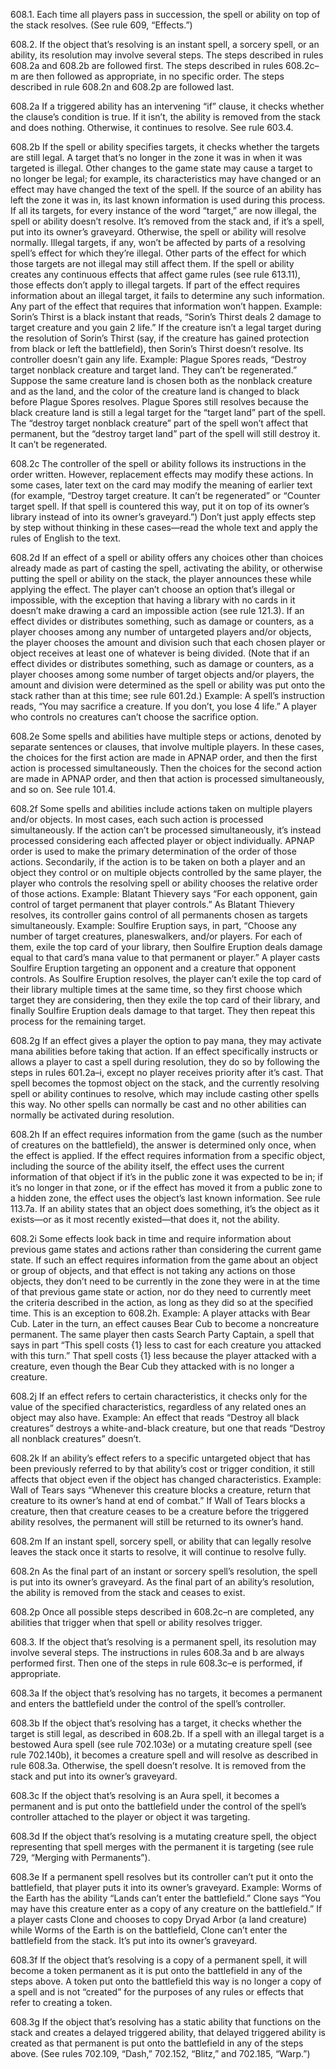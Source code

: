 608.1. Each time all players pass in succession, the spell or ability on top of the stack resolves. (See rule 609, “Effects.”)

608.2. If the object that’s resolving is an instant spell, a sorcery spell, or an ability, its resolution may involve several steps. The steps described in rules 608.2a and 608.2b are followed first. The steps described in rules 608.2c–m are then followed as appropriate, in no specific order. The steps described in rule 608.2n and 608.2p are followed last.

608.2a If a triggered ability has an intervening “if” clause, it checks whether the clause’s condition is true. If it isn’t, the ability is removed from the stack and does nothing. Otherwise, it continues to resolve. See rule 603.4.

608.2b If the spell or ability specifies targets, it checks whether the targets are still legal. A target that’s no longer in the zone it was in when it was targeted is illegal. Other changes to the game state may cause a target to no longer be legal; for example, its characteristics may have changed or an effect may have changed the text of the spell. If the source of an ability has left the zone it was in, its last known information is used during this process. If all its targets, for every instance of the word “target,” are now illegal, the spell or ability doesn’t resolve. It’s removed from the stack and, if it’s a spell, put into its owner’s graveyard. Otherwise, the spell or ability will resolve normally. Illegal targets, if any, won’t be affected by parts of a resolving spell’s effect for which they’re illegal. Other parts of the effect for which those targets are not illegal may still affect them. If the spell or ability creates any continuous effects that affect game rules (see rule 613.11), those effects don’t apply to illegal targets. If part of the effect requires information about an illegal target, it fails to determine any such information. Any part of the effect that requires that information won’t happen.
Example: Sorin’s Thirst is a black instant that reads, “Sorin’s Thirst deals 2 damage to target creature and you gain 2 life.” If the creature isn’t a legal target during the resolution of Sorin’s Thirst (say, if the creature has gained protection from black or left the battlefield), then Sorin’s Thirst doesn’t resolve. Its controller doesn’t gain any life.
Example: Plague Spores reads, “Destroy target nonblack creature and target land. They can’t be regenerated.” Suppose the same creature land is chosen both as the nonblack creature and as the land, and the color of the creature land is changed to black before Plague Spores resolves. Plague Spores still resolves because the black creature land is still a legal target for the “target land” part of the spell. The “destroy target nonblack creature” part of the spell won’t affect that permanent, but the “destroy target land” part of the spell will still destroy it. It can’t be regenerated.

608.2c The controller of the spell or ability follows its instructions in the order written. However, replacement effects may modify these actions. In some cases, later text on the card may modify the meaning of earlier text (for example, “Destroy target creature. It can’t be regenerated” or “Counter target spell. If that spell is countered this way, put it on top of its owner’s library instead of into its owner’s graveyard.”) Don’t just apply effects step by step without thinking in these cases—read the whole text and apply the rules of English to the text.

608.2d If an effect of a spell or ability offers any choices other than choices already made as part of casting the spell, activating the ability, or otherwise putting the spell or ability on the stack, the player announces these while applying the effect. The player can’t choose an option that’s illegal or impossible, with the exception that having a library with no cards in it doesn’t make drawing a card an impossible action (see rule 121.3). If an effect divides or distributes something, such as damage or counters, as a player chooses among any number of untargeted players and/or objects, the player chooses the amount and division such that each chosen player or object receives at least one of whatever is being divided. (Note that if an effect divides or distributes something, such as damage or counters, as a player chooses among some number of target objects and/or players, the amount and division were determined as the spell or ability was put onto the stack rather than at this time; see rule 601.2d.)
Example: A spell’s instruction reads, “You may sacrifice a creature. If you don’t, you lose 4 life.” A player who controls no creatures can’t choose the sacrifice option.

608.2e Some spells and abilities have multiple steps or actions, denoted by separate sentences or clauses, that involve multiple players. In these cases, the choices for the first action are made in APNAP order, and then the first action is processed simultaneously. Then the choices for the second action are made in APNAP order, and then that action is processed simultaneously, and so on. See rule 101.4.

608.2f Some spells and abilities include actions taken on multiple players and/or objects. In most cases, each such action is processed simultaneously. If the action can’t be processed simultaneously, it’s instead processed considering each affected player or object individually. APNAP order is used to make the primary determination of the order of those actions. Secondarily, if the action is to be taken on both a player and an object they control or on multiple objects controlled by the same player, the player who controls the resolving spell or ability chooses the relative order of those actions.
Example: Blatant Thievery says “For each opponent, gain control of target permanent that player controls.” As Blatant Thievery resolves, its controller gains control of all permanents chosen as targets simultaneously.
Example: Soulfire Eruption says, in part, “Choose any number of target creatures, planeswalkers, and/or players. For each of them, exile the top card of your library, then Soulfire Eruption deals damage equal to that card’s mana value to that permanent or player.” A player casts Soulfire Eruption targeting an opponent and a creature that opponent controls. As Soulfire Eruption resolves, the player can’t exile the top card of their library multiple times at the same time, so they first choose which target they are considering, then they exile the top card of their library, and finally Soulfire Eruption deals damage to that target. They then repeat this process for the remaining target. 

608.2g If an effect gives a player the option to pay mana, they may activate mana abilities before taking that action. If an effect specifically instructs or allows a player to cast a spell during resolution, they do so by following the steps in rules 601.2a–i, except no player receives priority after it’s cast. That spell becomes the topmost object on the stack, and the currently resolving spell or ability continues to resolve, which may include casting other spells this way. No other spells can normally be cast and no other abilities can normally be activated during resolution.

608.2h If an effect requires information from the game (such as the number of creatures on the battlefield), the answer is determined only once, when the effect is applied. If the effect requires information from a specific object, including the source of the ability itself, the effect uses the current information of that object if it’s in the public zone it was expected to be in; if it’s no longer in that zone, or if the effect has moved it from a public zone to a hidden zone, the effect uses the object’s last known information. See rule 113.7a. If an ability states that an object does something, it’s the object as it exists—or as it most recently existed—that does it, not the ability.

608.2i Some effects look back in time and require information about previous game states and actions rather than considering the current game state. If such an effect requires information from the game about an object or group of objects, and that effect is not taking any actions on those objects, they don’t need to be currently in the zone they were in at the time of that previous game state or action, nor do they need to currently meet the criteria described in the action, as long as they did so at the specified time. This is an exception to 608.2h.
Example: A player attacks with Bear Cub. Later in the turn, an effect causes Bear Cub to become a noncreature permanent. The same player then casts Search Party Captain, a spell that says in part “This spell costs {1} less to cast for each creature you attacked with this turn.” That spell costs {1} less because the player attacked with a creature, even though the Bear Cub they attacked with is no longer a creature.

608.2j If an effect refers to certain characteristics, it checks only for the value of the specified characteristics, regardless of any related ones an object may also have.
Example: An effect that reads “Destroy all black creatures” destroys a white-and-black creature, but one that reads “Destroy all nonblack creatures” doesn’t.

608.2k If an ability’s effect refers to a specific untargeted object that has been previously referred to by that ability’s cost or trigger condition, it still affects that object even if the object has changed characteristics.
Example: Wall of Tears says “Whenever this creature blocks a creature, return that creature to its owner’s hand at end of combat.” If Wall of Tears blocks a creature, then that creature ceases to be a creature before the triggered ability resolves, the permanent will still be returned to its owner’s hand.

608.2m If an instant spell, sorcery spell, or ability that can legally resolve leaves the stack once it starts to resolve, it will continue to resolve fully.

608.2n As the final part of an instant or sorcery spell’s resolution, the spell is put into its owner’s graveyard. As the final part of an ability’s resolution, the ability is removed from the stack and ceases to exist.

608.2p Once all possible steps described in 608.2c–n are completed, any abilities that trigger when that spell or ability resolves trigger.

608.3. If the object that’s resolving is a permanent spell, its resolution may involve several steps. The instructions in rules 608.3a and b are always performed first. Then one of the steps in rule 608.3c–e is performed, if appropriate.

608.3a If the object that’s resolving has no targets, it becomes a permanent and enters the battlefield under the control of the spell’s controller.

608.3b If the object that’s resolving has a target, it checks whether the target is still legal, as described in 608.2b. If a spell with an illegal target is a bestowed Aura spell (see rule 702.103e) or a mutating creature spell (see rule 702.140b), it becomes a creature spell and will resolve as described in rule 608.3a. Otherwise, the spell doesn’t resolve. It is removed from the stack and put into its owner’s graveyard.

608.3c If the object that’s resolving is an Aura spell, it becomes a permanent and is put onto the battlefield under the control of the spell’s controller attached to the player or object it was targeting.

608.3d If the object that’s resolving is a mutating creature spell, the object representing that spell merges with the permanent it is targeting (see rule 729, “Merging with Permanents”).

608.3e If a permanent spell resolves but its controller can’t put it onto the battlefield, that player puts it into its owner’s graveyard.
Example: Worms of the Earth has the ability “Lands can’t enter the battlefield.” Clone says “You may have this creature enter as a copy of any creature on the battlefield.” If a player casts Clone and chooses to copy Dryad Arbor (a land creature) while Worms of the Earth is on the battlefield, Clone can’t enter the battlefield from the stack. It’s put into its owner’s graveyard.

608.3f If the object that’s resolving is a copy of a permanent spell, it will become a token permanent as it is put onto the battlefield in any of the steps above. A token put onto the battlefield this way is no longer a copy of a spell and is not “created” for the purposes of any rules or effects that refer to creating a token.

608.3g If the object that’s resolving has a static ability that functions on the stack and creates a delayed triggered ability, that delayed triggered ability is created as that permanent is put onto the battlefield in any of the steps above. (See rules 702.109, “Dash,” 702.152, “Blitz,” and 702.185, “Warp.”)